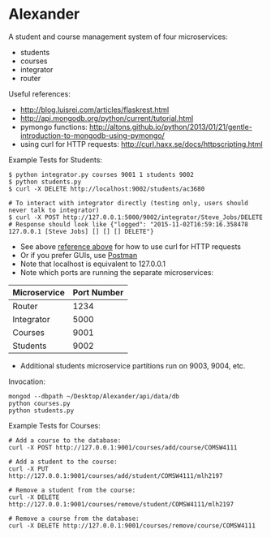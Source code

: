 # Alexander

A student and course management system of four microservices:
* students
* courses
* integrator
* router

Useful references:
* http://blog.luisrei.com/articles/flaskrest.html
* http://api.mongodb.org/python/current/tutorial.html
* pymongo functions: http://altons.github.io/python/2013/01/21/gentle-introduction-to-mongodb-using-pymongo/
* using curl for HTTP requests: http://curl.haxx.se/docs/httpscripting.html

Example Tests for Students:
```
$ python integrator.py courses 9001 1 students 9002
$ python students.py
$ curl -X DELETE http://localhost:9002/students/ac3680

# To interact with integrator directly (testing only, users should never talk to integrator)
$ curl -X POST http://127.0.0.1:5000/9002/integrator/Steve_Jobs/DELETE
# Response should look like {"logged": "2015-11-02T16:59:16.358478 127.0.0.1 [Steve Jobs] [] [] [] DELETE"}

```
* See above [reference above](http://curl.haxx.se/docs/httpscripting.html) for how to use curl for HTTP requests
* Or if you prefer GUIs, use [Postman](https://chrome.google.com/webstore/detail/postman/fhbjgbiflinjbdggehcddcbncdddomop)
* Note that localhost is equivalent to 127.0.0.1
* Note which ports are running the separate microservices:

| Microservice | Port Number|
| ------------- | ------------- |
| Router  | 1234 |
| Integrator | 5000  |
| Courses | 9001 |
| Students | 9002 |

* Additional students microservice partitions run on 9003, 9004, etc.

Invocation:
```
mongod --dbpath ~/Desktop/Alexander/api/data/db
python courses.py
python students.py

```

Example Tests for Courses:
```
# Add a course to the database:
curl -X POST http://127.0.0.1:9001/courses/add/course/COMSW4111

# Add a student to the course:
curl -X PUT http://127.0.0.1:9001/courses/add/student/COMSW4111/mlh2197

# Remove a student from the course:
curl -X DELETE http://127.0.0.1:9001/courses/remove/student/COMSW4111/mlh2197

# Remove a course from the database:
curl -X DELETE http://127.0.0.1:9001/courses/remove/course/COMSW4111
```
